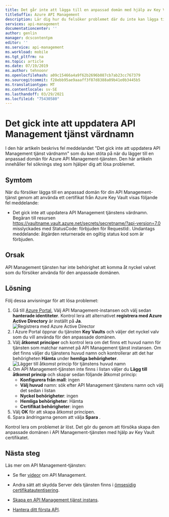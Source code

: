 ```yaml
---
title: Det går inte att lägga till en anpassad domän med hjälp av Key Vault certifikat
titleSuffix: Azure API Management
description: Lär dig hur du felsöker problemet där du inte kan lägga till en anpassad domän i Azure API Management med hjälp av ett Key Vault-certifikat.
services: api-management
documentationcenter: ''
author: genlin
manager: dcscontentpm
editor: ''
ms.service: api-management
ms.workload: mobile
ms.tgt_pltfrm: na
ms.topic: article
ms.date: 07/19/2019
ms.author: tehnoonr
ms.openlocfilehash: a09c15466a4a9f62b2696b087cb7ab23cc767379
ms.sourcegitcommit: f28ebb95ae9aaaff3f87d8388a09b41e0b3445b5
ms.translationtype: MT
ms.contentlocale: sv-SE
ms.lasthandoff: 03/29/2021
ms.locfileid: "75430580"
---
```

# <a name="failed-to-update-api-management-service-hostnames"></a>Det gick inte att uppdatera API Management tjänst värdnamn

I den här artikeln beskrivs fel meddelandet "Det gick inte att uppdatera API Management tjänst värdnamn" som du kan stöta på när du lägger till en anpassad domän för Azure API Management-tjänsten. Den här artikeln innehåller fel söknings steg som hjälper dig att lösa problemet.

## <a name="symptoms"></a>Symtom

När du försöker lägga till en anpassad domän för din API Management-tjänst genom att använda ett certifikat från Azure Key Vault visas följande fel meddelande:

- Det gick inte att uppdatera API Management tjänstens värdnamn. Begäran till resursen https://vaultname.vault.azure.net/secrets/secretname/?api-version=7.0 misslyckades med StatusCode: förbjuden för RequestId:. Undantags meddelande: åtgärden returnerade en ogiltig status kod som är förbjuden.

## <a name="cause"></a>Orsak

API Management tjänsten har inte behörighet att komma åt nyckel valvet som du försöker använda för den anpassade domänen.

## <a name="solution"></a>Lösning

Följ dessa anvisningar för att lösa problemet:

1. Gå till [Azure Portal](Https://portal.azure.com), Välj API Management-instansen och välj sedan **hanterade identiteter**. Kontrol lera att alternativet **registrera med Azure Active Directory** är inställt på **Ja**. 
    ![Registrera med Azure Active Director](./media/api-management-troubleshoot-cannot-add-custom-domain/register-with-aad.png)
1. I Azure Portal öppnar du tjänsten **Key Vaults** och väljer det nyckel valv som du vill använda för den anpassade domänen.
1. Välj **åtkomst principer** och kontrol lera om det finns ett huvud namn för tjänsten som matchar namnet på API Management tjänst instansen. Om det finns väljer du tjänstens huvud namn och kontrollerar att det har behörigheten **Hämta** under **hemliga behörigheter**.  
    ![Lägger till åtkomst princip för tjänstens huvud namn](./media/api-management-troubleshoot-cannot-add-custom-domain/access-policy.png)
1. Om API Management-tjänsten inte finns i listan väljer du **Lägg till åtkomst princip** och skapar sedan följande åtkomst princip:
    - **Konfigurera från mall**: ingen
    - **Välj huvud** namn: sök efter API Management tjänstens namn och välj det sedan i listan
    - **Nyckel behörigheter**: ingen
    - **Hemliga behörigheter**: Hämta
    - **Certifikat behörigheter**: ingen
1. Välj **OK** för att skapa åtkomst principen.
1. Spara ändringarna genom att välja **Spara** .

Kontrol lera om problemet är löst. Det gör du genom att försöka skapa den anpassade domänen i API Management-tjänsten med hjälp av Key Vault certifikatet.

## <a name="next-steps"></a>Nästa steg
Läs mer om API Management-tjänsten:

- Se fler [videor](https://azure.microsoft.com/documentation/videos/index/?services=api-management) om API Management.
* Andra sätt att skydda Server dels tjänsten finns i [ömsesidig certifikatautentisering](api-management-howto-mutual-certificates.md).

* [Skapa en API Management tjänst instans](get-started-create-service-instance.md).
* [Hantera ditt första API](import-and-publish.md).